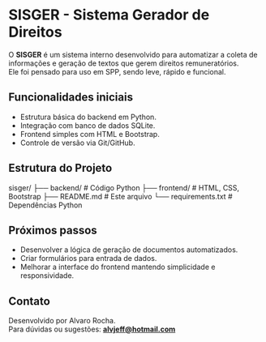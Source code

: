 # SISGER - Sistema Gerador de Direitos

O **SISGER** é um sistema interno desenvolvido para automatizar a coleta de informações e geração de textos que gerem direitos remuneratórios.  
Ele foi pensado para uso em SPP, sendo leve, rápido e funcional.

## Funcionalidades iniciais

- Estrutura básica do backend em Python.
- Integração com banco de dados SQLite.
- Frontend simples com HTML e Bootstrap.
- Controle de versão via Git/GitHub.

## Estrutura do Projeto
sisger/
├── backend/ # Código Python
├── frontend/ # HTML, CSS, Bootstrap
├── README.md # Este arquivo
└── requirements.txt # Dependências Python


## Próximos passos

- Desenvolver a lógica de geração de documentos automatizados.
- Criar formulários para entrada de dados.
- Melhorar a interface do frontend mantendo simplicidade e responsividade.

## Contato

Desenvolvido por Alvaro Rocha.  
Para dúvidas ou sugestões: **alvjeff@hotmail.com**
